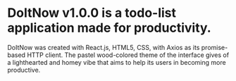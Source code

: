 # DoItNow v1.0.0 is a todo-list application made for productivity.
DoItNow was created with React.js, HTML5, CSS, with Axios as its promise-based HTTP client.
The pastel wood-colored theme of the interface gives of a lighthearted and homey vibe that aims to help its users in becoming more productive.
